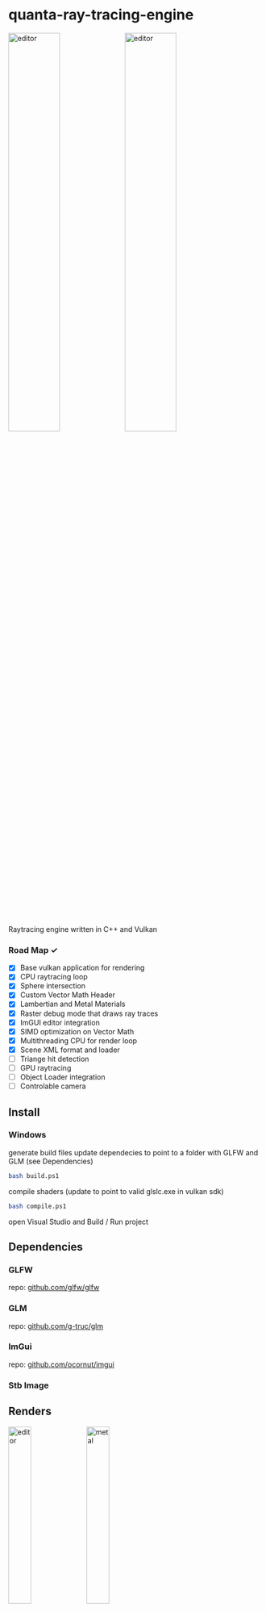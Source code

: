 # quanta-ray-tracing-engine

<img src="https://github.com/user-attachments/assets/da8ad79e-8892-403d-8104-e3a407f57477" alt="editor" width="45%" height="auto">
<img src="https://github.com/user-attachments/assets/e5225cae-c3ad-44bc-8753-1c21b4dd43ad" alt="editor" width="45%" height="auto">

Raytracing engine written in C++ and Vulkan

### Road Map ✓

-   [x] Base vulkan application for rendering
-   [x] CPU raytracing loop
-   [x] Sphere intersection
-   [x] Custom Vector Math Header
-   [x] Lambertian and Metal Materials
-   [x] Raster debug mode that draws ray traces
-   [x] ImGUI editor integration
-   [x] SIMD optimization on Vector Math
-   [x] Multithreading CPU for render loop
-   [x] Scene XML format and loader
-   [ ] Triange hit detection
-   [ ] GPU raytracing
-   [ ] Object Loader integration
-   [ ] Controlable camera

## Install

### Windows

generate build files
update dependecies to point to a folder with GLFW and GLM (see Dependencies)

```bash
bash build.ps1

```

compile shaders (update to point to valid glslc.exe in vulkan sdk)

```bash
bash compile.ps1

```

open Visual Studio and Build / Run project

## Dependencies

### GLFW

repo: [github.com/glfw/glfw](https://github.com/glfw/glfw.git)

### GLM

repo: [github.com/g-truc/glm](https://github.com/g-truc/glm)

### ImGui

repo: [github.com/ocornut/imgui](https://github.com/ocornut/imgui)

### Stb Image

## Renders

<img src="https://github.com/user-attachments/assets/f20ffde5-9668-4cd0-a644-08284b64cc89" alt="editor" width="30%" height="auto">
<img src="https://github.com/user-attachments/assets/37113925-4ee4-4ae2-aa66-45d0e991c627" alt="metal" width="30%" height="auto">
